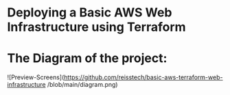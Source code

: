 # Deploying a Basic AWS Web Infrastructure using Terraform

# The Diagram of the project:
![Preview-Screens](https://github.com/reisstech/basic-aws-terraform-web-infrastructure
/blob/main/diagram.png)
